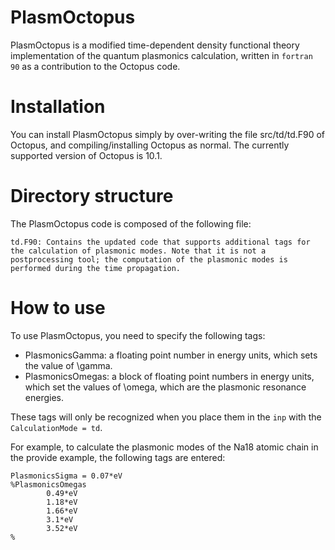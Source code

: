 # PlasmOctopus
PlasmOctopus is a modified time-dependent density functional theory implementation of the quantum plasmonics calculation, written in `fortran 90` as a contribution to the Octopus code.


# Installation

You can install PlasmOctopus simply by over-writing the file src/td/td.F90 of Octopus, and compiling/installing Octopus as normal. The currently supported version of Octopus is 10.1.

# Directory structure

The PlasmOctopus code is composed of the following file:

```
td.F90: Contains the updated code that supports additional tags for the calculation of plasmonic modes. Note that it is not a postprocessing tool; the computation of the plasmonic modes is performed during the time propagation.
```

# How to use

To use PlasmOctopus, you need to specify the following tags:
- PlasmonicsGamma: a floating point number in energy units, which sets the value of \gamma.
- PlasmonicsOmegas: a block of floating point numbers in energy units, which set the values of \omega, which are the plasmonic resonance energies.

These tags will only be recognized when you place them in the `inp` with the `CalculationMode = td`.

For example, to calculate the plasmonic modes of the Na18 atomic chain in the provide example, the following tags are entered:

```
PlasmonicsSigma = 0.07*eV
%PlasmonicsOmegas
        0.49*eV
        1.18*eV
        1.66*eV
        3.1*eV
        3.52*eV
%

```


